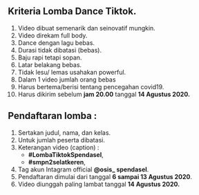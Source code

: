 ## Kriteria Lomba Dance Tiktok.
1. Video dibuat semenarik dan seinovatif mungkin.
2. Video direkam full body.
3. Dance dengan lagu bebas.
4. Durasi tidak dibatasi (bebas).
5. Baju rapi tetapi sopan.
6. Latar belakang bebas.
7. Tidak lesu/ lemas usahakan powerful.
8. Dalam 1 video jumlah orang bebas
9. Harus bertema/berisi tentang pencegahan covid19.
10. Harus dikirim sebelum **jam 20.00** tanggal **14 Agustus 2020.**

## Pendaftaran lomba :

1. Sertakan judul, nama, dan kelas.
2. Untuk jumlah peserta dibatasi.
3. Keterangan video (caption) :
    - **#LombaTiktokSpendasel**, 
    - **#smpn2selatkeren**,
4. Tag akun Intagram official **@osis_ spendasel**.
5. Pendaftaran dimulai dari tanggal **6 sampai 13 Agustus 2020**.
6.  Video diunggah paling lambat tanggal **14 Agustus 2020.**



















